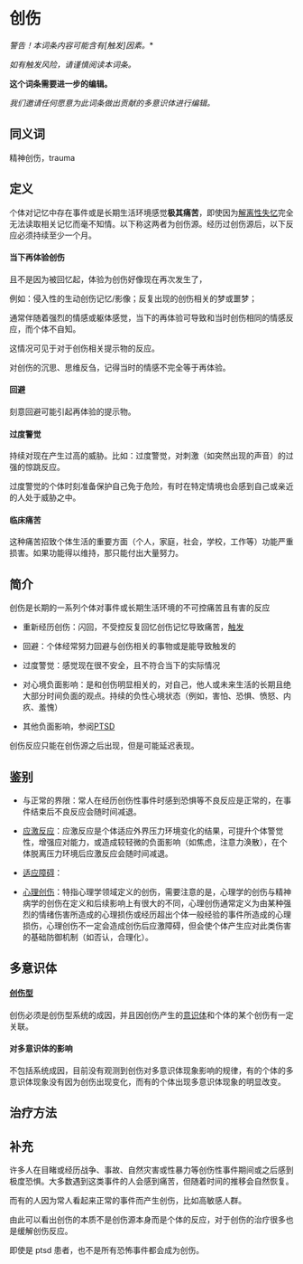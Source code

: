 # 创伤

**警告！本词条内容可能含有*[触发]因素。**

_如有触发风险，请谨慎阅读本词条。_

**这个词条需要进一步的编辑。**

_我们邀请任何愿意为此词条做出贡献的多意识体进行编辑。_

## 同义词

精神创伤，trauma

## 定义

个体对记忆中存在事件或是长期生活环境感觉**极其痛苦**，即使因为[解离性失忆](%E8%A7%A3%E7%A6%BB%E6%80%A7%E5%A4%B1%E5%BF%86)完全无法读取相关记忆而毫不知情。以下称这两者为创伤源。经历过创伤源后，以下反应必须持续至少一个月。

#### 当下再体验创伤

且不是因为被回忆起，体验为创伤好像现在再次发生了，

例如：侵入性的生动创伤记忆/影像；反复出现的创伤相关的梦或噩梦；

通常伴随着强烈的情感或躯体感觉，当下的再体验可导致和当时创伤相同的情感反应，而个体不自知。

这情况可见于对于创伤相关提示物的反应。

对创伤的沉思、思维反刍，记得当时的情感不完全等于再体验。

#### 回避

刻意回避可能引起再体验的提示物。

#### 过度警觉

持续对现在产生过高的威胁。比如：过度警觉，对刺激（如突然出现的声音）的过强的惊跳反应。

过度警觉的个体时刻准备保护自己免于危险，有时在特定情境也会感到自己或亲近的人处于威胁之中。

#### 临床痛苦

这种痛苦招致个体生活的重要方面（个人，家庭，社会，学校，工作等）功能严重损害。如果功能得以维持，那只能付出大量努力。

## 简介

创伤是长期的一系列个体对事件或长期生活环境的不可控痛苦且有害的反应

- 重新经历创伤：闪回，不受控反复回忆创伤记忆导致痛苦，[触发](%E8%A7%A6%E5%8F%91)

- 回避：个体经常努力回避与创伤相关的事物或是能导致触发的

- 过度警觉：感觉现在很不安全，且不符合当下的实际情况

- 对心境负面影响：是和创伤明显相关的，对自己，他人或未来生活的长期且绝大部分时间负面的观点。持续的负性心境状态（例如，害怕、恐惧、愤怒、内疚、羞愧）

- 其他负面影响，参阅[PTSD](PTSD)

创伤反应只能在创伤源之后出现，但是可能延迟表现。

## 鉴别

- 与正常的界限：常人在经历创伤性事件时感到恐惧等不良反应是正常的，在事件结束后不良反应会随时间减退。

- [应激反应](%E5%BA%94%E6%BF%80%E5%8F%8D%E5%BA%94)：应激反应是个体适应外界压力环境变化的结果，可提升个体警觉性，增强应对能力，或造成较轻微的负面影响（如焦虑，注意力涣散），在个体脱离压力环境后应激反应会随时间减退。

- [适应障碍](%E9%80%82%E5%BA%94%E9%9A%9C%E7%A2%8D)：

- [心理创伤](index.php?title=%E5%BF%83%E7%90%86%E5%88%9B%E4%BC%A4&action=edit&redlink=1)：特指心理学领域定义的创伤，需要注意的是，心理学的创伤与精神病学的创伤在定义和后续影响上有很大的不同，心理创伤通常定义为由某种强烈的情绪伤害所造成的心理损伤或经历超出个体一般经验的事件所造成的心理损伤，心理创伤不一定会造成创伤后应激障碍，但会使个体产生应对此类伤害的基础防御机制（如否认，合理化）。

## 多意识体

#### [创伤型](%E5%88%9B%E4%BC%A4%E5%9E%8B)

创伤必须是创伤型系统的成因，并且因创伤产生的[意识体](%E6%84%8F%E8%AF%86%E4%BD%93)和个体的某个创伤有一定关联。

#### 对多意识体的影响

不包括系统成因，目前没有观测到创伤对多意识体现象影响的规律，有的个体的多意识体现象没有因为创伤出现变化，而有的个体出现多意识体现象的明显改变。

## 治疗方法

## 补充

许多人在目睹或经历战争、事故、自然灾害或性暴力等创伤性事件期间或之后感到极度恐惧。大多数遇到这类事件的人会感到痛苦，但随着时间的推移会自然恢复。

而有的人因为常人看起来正常的事件而产生创伤，比如高敏感人群。

由此可以看出创伤的本质不是创伤源本身而是个体的反应，对于创伤的治疗很多也是缓解创伤反应。

即使是 ptsd 患者，也不是所有恐怖事件都会成为创伤。

